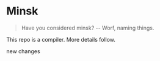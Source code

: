 # Minsk

> Have you considered minsk? -- Worf, naming things. 

This repo is a compiler. More details follow.

new changes
